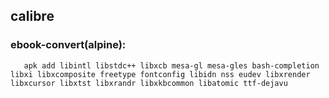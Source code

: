 
## calibre

### ebook-convert(alpine):
       apk add libintl libstdc++ libxcb mesa-gl mesa-gles bash-completion libxi libxcomposite freetype fontconfig libidn nss eudev libxrender libxcursor libxtst libxrandr libxkbcommon libatomic ttf-dejavu
